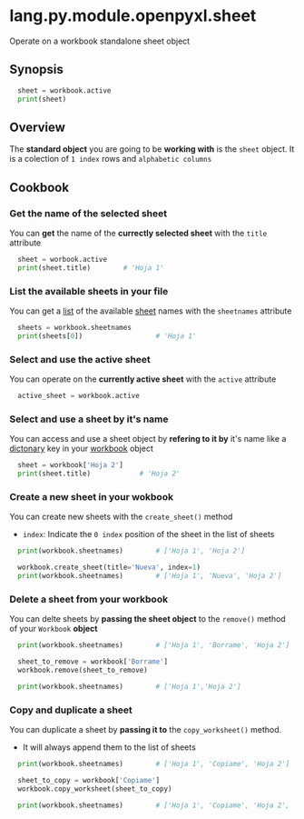 # lang.py.module.openpyxl.sheet

Operate on a workbook standalone sheet object

## Synopsis

```py
  sheet = workbook.active
  print(sheet)
```

## Overview

The **standard object** you are going to be **working with** is the `sheet`
object. It is a colection of `1 index` rows and `alphabetic columns`

## Cookbook

### Get the name of the selected sheet

You can **get** the name of the **currectly selected sheet** with the `title`
attribute

```py
  sheet = worbook.active
  print(sheet.title)        # 'Hoja 1'
```

### List the available sheets in your file

You can get a [list](./7cxo.md) of the available [sheet](./tmox.md) names with
the `sheetnames` attribute

```py
  sheets = workbook.sheetnames
  print(sheets[0])                  # 'Hoja 1'
```

### Select and use the active sheet

You can operate on the **currently active sheet** with the `active` attribute

```py
  active_sheet = workbook.active
```

### Select and use a sheet by it's name

You can access and use a sheet object by **refering to it by** it's name like a
[dictonary](./0loj.md) key in your [workbook](./kz9z.md) object

```py
  sheet = workbook['Hoja 2']
  print(sheet.title)            # 'Hoja 2'
```

### Create a new sheet in your wokbook

You can create new sheets with the `create_sheet()` method

- `index`: Indicate the `0 index` position of the sheet in the list of sheets

```py
  print(workbook.sheetnames)        # ['Hoja 1', 'Hoja 2']

  workbook.create_sheet(title='Nueva', index=1)
  print(workbook.sheetnames)        # ['Hoja 1', 'Nueva', 'Hoja 2']
```

### Delete a sheet from your workbook

You can delte sheets by **passing the sheet object** to the `remove()` method
of your `Workbook` **object**

```py
  print(workbook.sheetnames)        # ['Hoja 1', 'Borrame', 'Hoja 2']

  sheet_to_remove = workbook['Borrame']
  workbook.remove(sheet_to_remove)

  print(workbook.sheetnames)        # ['Hoja 1','Hoja 2']
```

### Copy and duplicate a sheet

You can duplicate a sheet by **passing it to** the `copy_worksheet()` method.

- It will always append them to the list of sheets

```py
  print(workbook.sheetnames)        # ['Hoja 1', 'Copiame', 'Hoja 2']

  sheet_to_copy = workbook['Copiame']
  workbook.copy_worksheet(sheet_to_copy)

  print(workbook.sheetnames)        # ['Hoja 1', 'Copiame', 'Hoja 2', 'Copiame']
```
